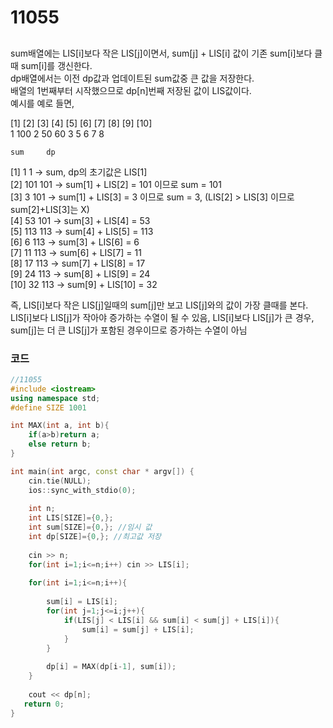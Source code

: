 # 11055

##

sum배열에는 LIS[i]보다 작은 LIS[j]이면서,  sum[j] + LIS[i] 값이 기존 sum[i]보다 클때 sum[i]를 갱신한다.  
dp배열에서는 이전 dp값과 업데이트된 sum값중 큰 값을 저장한다.  
배열의 1번째부터 시작했으므로 dp[n]번째 저장된 값이 LIS값이다.  
예시를 예로 들면,  
  
[1] [2] [3] [4] [5] [6] [7] [8] [9] [10]  
1   100  2  50  60   3   5   6   7   8  
   
    sum     dp  
[1]  1      1           -> sum, dp의 초기값은 LIS[1]  
[2]  101    101         -> sum[1] + LIS[2] = 101 이므로 sum = 101  
[3]  3      101         -> sum[1] + LIS[3] = 3 이므로 sum = 3, (LIS[2] > LIS[3] 이므로 sum[2]+LIS[3]는 X)  
[4]  53     101         -> sum[3] + LIS[4] = 53  
[5]  113    113         -> sum[4] + LIS[5] = 113  
[6]  6      113         -> sum[3] + LIS[6] = 6  
[7]  11     113         -> sum[6] + LIS[7] = 11  
[8]  17     113         -> sum[7] + LIS[8] = 17  
[9]  24     113         -> sum[8] + LIS[9] = 24  
[10] 32     113         -> sum[9] + LIS[10] = 32  

즉, LIS[i]보다 작은 LIS[j]일때의 sum[j]만 보고 LIS[j]와의 값이 가장 클때를 본다.  
LIS[i]보다 LIS[j]가 작아야 증가하는 수열이 될 수 있음, LIS[i]보다 LIS[j]가 큰 경우, sum[j]는 더 큰 LIS[j]가 포함된 경우이므로 증가하는 수열이 아님


### 코드
```c++
//11055
#include <iostream>
using namespace std;
#define SIZE 1001

int MAX(int a, int b){
    if(a>b)return a;
    else return b;
}

int main(int argc, const char * argv[]) {
    cin.tie(NULL);
    ios::sync_with_stdio(0);
    
    int n;
    int LIS[SIZE]={0,};
    int sum[SIZE]={0,}; //임시 값
    int dp[SIZE]={0,}; //최고값 저장
    
    cin >> n;
    for(int i=1;i<=n;i++) cin >> LIS[i];
    
    for(int i=1;i<=n;i++){
        
        sum[i] = LIS[i];
        for(int j=1;j<=i;j++){
            if(LIS[j] < LIS[i] && sum[i] < sum[j] + LIS[i]){
                sum[i] = sum[j] + LIS[i];
            }
        }
        
        dp[i] = MAX(dp[i-1], sum[i]);
    }
    
    cout << dp[n];
   return 0;
}

```
